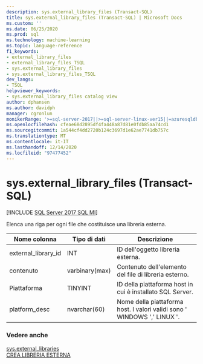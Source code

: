 ```yaml
---
description: sys.external_library_files (Transact-SQL)
title: sys.external_library_files (Transact-SQL) | Microsoft Docs
ms.custom: ''
ms.date: 06/25/2020
ms.prod: sql
ms.technology: machine-learning
ms.topic: language-reference
f1_keywords:
- external_library_files
- external_library_files_TSQL
- sys.external_library_files
- sys.external_library_files_TSQL
dev_langs:
- TSQL
helpviewer_keywords:
- sys.external_library_files catalog view
author: dphansen
ms.author: davidph
manager: cgronlun
monikerRange: '>=sql-server-2017||>=sql-server-linux-ver15||=azuresqldb-mi-current'
ms.openlocfilehash: cfeae68d2895df4fa448a87d81e0fdb85aa74cd1
ms.sourcegitcommit: 1a544cf4dd2720b124c3697d1e62ae7741db757c
ms.translationtype: MT
ms.contentlocale: it-IT
ms.lasthandoff: 12/14/2020
ms.locfileid: "97477452"
---
```

# <a name="sysexternal_library_files-transact-sql"></a>sys.external_library_files (Transact-SQL)  
[!INCLUDE [SQL Server 2017 SQL MI](../../includes/applies-to-version/sqlserver2017-asdbmi.md)]

Elenca una riga per ogni file che costituisce una libreria esterna.

|Nome colonna |Tipo di dati |Descrizione|
|------|------|-----|
|external_library_id | INT |ID dell'oggetto libreria esterna. |
|contenuto |varbinary(max) |Contenuto dell'elemento del file di libreria esterno. |
|Piattaforma |TINYINT |ID della piattaforma host in cui è installato SQL Server. |
|platform_desc | nvarchar(60) |Nome della piattaforma host. I valori validi sono ' WINDOWS ',' LINUX '. |

### <a name="see-also"></a>Vedere anche  

[sys.external_libraries](sys-external-libraries-transact-sql.md)  
[CREA LIBRERIA ESTERNA](../../t-sql/statements/create-external-library-transact-sql.md)  
